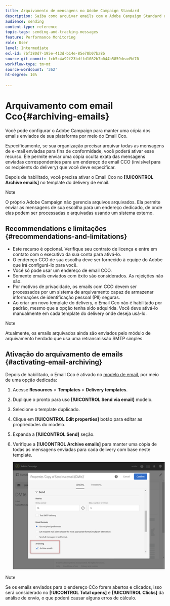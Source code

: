 ```yaml
---
title: Arquivamento de mensagens no Adobe Campaign Standard
description: Saiba como arquivar emails com o Adobe Campaign Standard usando um endereço de email CCO.
audience: sending
content-type: reference
topic-tags: sending-and-tracking-messages
feature: Performance Monitoring
role: User
level: Intermediate
exl-id: 7bf380d7-195e-413d-b14e-85e78b07ba8b
source-git-commit: fcb5c4a92f23bdffd1082b7b044b5859dead9d70
workflow-type: tm+mt
source-wordcount: '362'
ht-degree: 16%

---
```


# Arquivamento com email Cco{#archiving-emails}

Você pode configurar o Adobe Campaign para manter uma cópia dos emails enviados de sua plataforma por meio do Email Cco.

Especificamente, se sua organização precisar arquivar todas as mensagens de e-mail enviadas para fins de conformidade, você poderá ativar esse recurso. Ele permite enviar uma cópia oculta exata das mensagens enviadas correspondentes para um endereço de email CCO (invisível para os recipients do delivery) que você deve especificar.

Depois de habilitado, você precisa ativar o Email Cco no **[!UICONTROL Archive emails]** no template do delivery de email.

>[!NOTE]
>
>O próprio Adobe Campaign não gerencia arquivos arquivados. Ela permite enviar as mensagens de sua escolha para um endereço dedicado, de onde elas podem ser processadas e arquivadas usando um sistema externo.

## Recommendations e limitações {#recommendations-and-limitations}

* Este recurso é opcional. Verifique seu contrato de licença e entre em contato com o executivo da sua conta para ativá-lo.
* O endereço CCO de sua escolha deve ser fornecido à equipe do Adobe que irá configurá-lo para você.
* Você só pode usar um endereço de email CCO.
* Somente emails enviados com êxito são considerados. As rejeições não são.
* Por motivos de privacidade, os emails com CCO devem ser processados por um sistema de arquivamento capaz de armazenar informações de identificação pessoal (PII) seguras.
* Ao criar um novo template do delivery, o Email Cco não é habilitado por padrão, mesmo que a opção tenha sido adquirida. Você deve ativá-lo manualmente em cada template do delivery onde deseja usá-lo.

>[!NOTE]
>
>Atualmente, os emails arquivados ainda são enviados pelo módulo de arquivamento herdado que usa uma retransmissão SMTP simples.

## Ativação do arquivamento de emails {#activating-email-archiving}

Depois de habilitado, o Email Cco é ativado no [modelo de email](../../start/using/marketing-activity-templates.md), por meio de uma opção dedicada:

1. Acesse **Resources** > **Templates** > **Delivery templates**.
1. Duplique o pronto para uso **[!UICONTROL Send via email]** modelo.
1. Selecione o template duplicado.
1. Clique em **[!UICONTROL Edit properties]** botão para editar as propriedades do modelo.
1. Expanda a **[!UICONTROL Send]** seção.
1. Verifique a **[!UICONTROL Archive emails]** para manter uma cópia de todas as mensagens enviadas para cada delivery com base neste template.

   ![](assets/email_archiving.png)

>[!NOTE]
>
>Se os emails enviados para o endereço CCo forem abertos e clicados, isso será considerado no **[!UICONTROL Total opens]** e **[!UICONTROL Clicks]** da análise de envio, o que poderá causar alguns erros de cálculo.
